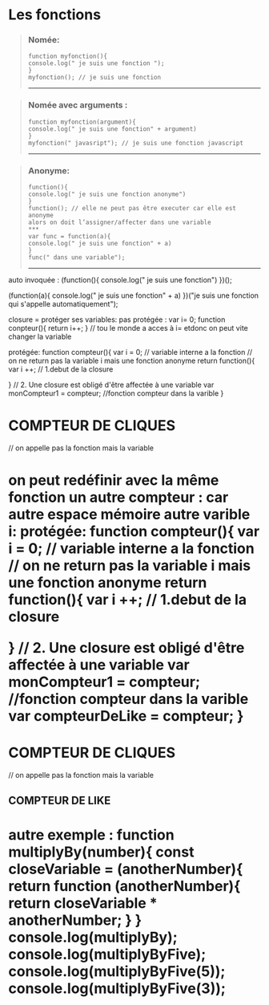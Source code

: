 # Les fonctions
> ### Nomée:  
> ``` 
> function myfonction(){  
> console.log(" je suis une fonction "); 
> }    
> myfonction(); // je suis une fonction 
> ```  
> *** 

> ### Nomée avec arguments :
> ```
> function myfonction(argument){ 
> console.log(" je suis une fonction" + argument) 
> } 
> myfonction(" javasript"); // je suis une fonction javascript 
> ``` 
> *** 

> ### Anonyme:
> ```
> function(){ 
> console.log(" je suis une fonction anonyme")
> }  
> function(); // elle ne peut pas être executer car elle est anonyme 
> alors on doit l‘assigner/affecter dans une variable 
> *** 
> var func = function(a){ 
> console.log(" je suis une fonction" + a) 
>} 
> func(" dans une variable"); 
> ``` 
> ***


auto invoquée :
(function(){
   console.log(" je suis une fonction")
})();

(function(a){
   console.log(" je suis une fonction" + a)
})("je suis une fonction qui s'appelle automatiquement");

closure = protéger ses variables:
pas protégée :
var i= 0;
function conpteur(){
  return i++;
} // tou le monde a acces à i= etdonc on peut vite changer la variable

protégée:
function compteur(){
  var i = 0; // variable interne a la fonction
 // on ne return pas la variable i mais une fonction anonyme
 return function(){
  var i ++; // 1.debut de la closure

 }
   // 2. Une closure est obligé d'être affectée à une variable
   var monCompteur1 = compteur; //fonction compteur dans la varible
}

<h1 onclick = "console.log(monCompteur1())">COMPTEUR DE CLIQUES</h1> // on appelle pas la fonction mais la variable
<h1 onclick = "i = 5000"><h1>

on peut redéfinir avec la même fonction un autre compteur :
car autre espace mémoire autre varible i:
protégée:
function compteur(){
  var i = 0; // variable interne a la fonction
 // on ne return pas la variable i mais une fonction anonyme
 return function(){
  var i ++; // 1.debut de la closure

 }
   // 2. Une closure est obligé d'être affectée à une variable
   var monCompteur1 = compteur; //fonction compteur dans la varible
   var compteurDeLike = compteur;
}

<h1 onclick = "console.log(monCompteur1())">COMPTEUR DE CLIQUES</h1> // on appelle pas la fonction mais la variable
<h2 onclick = "console.log(monCompteurDeLIke())">COMPTEUR DE LIKE</h2>
<h1 onclick = "i = 5000"><h1>

autre exemple :
function multiplyBy(number){
  const closeVariable = (anotherNumber){
    return function (anotherNumber){
      return closeVariable * anotherNumber;
    }
 }  
 console.log(multiplyBy);
  console.log(multiplyByFive);
   console.log(multiplyByFive(5));
    console.log(multiplyByFive(3));
